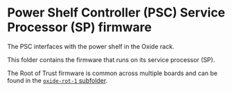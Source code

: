 # Power Shelf Controller (PSC) Service Processor (SP) firmware

The PSC interfaces with the power shelf in the Oxide rack.

This folder contains the firmware that runs on its service processor (SP).

The Root of Trust firmware is common across multiple boards and can be found
in the [`oxide-rot-1` subfolder](../oxide-rot-1).
